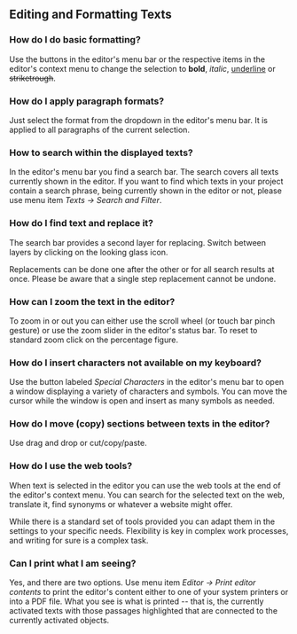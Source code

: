 ## Editing and Formatting Texts

### How do I do basic formatting?

Use the buttons in the editor's menu bar or the respective items in the editor's context menu to change the selection to **bold**, _italic_, <u>underline</u> or ~~striketrough~~.

### How do I apply paragraph formats?

Just select the format from the dropdown in the editor's menu bar. It is applied to all paragraphs of the current selection.

### How to search within the displayed texts?

In the editor's menu bar you find a search bar. The search covers all texts currently shown in the editor. If you want to find which texts in your project contain a search phrase, being currently shown in the editor or not, please use menu item _Texts &rarr; Search and Filter_.

### How do I find text and replace it?

The search bar provides a second layer for replacing. Switch between layers by clicking on the looking glass icon.

Replacements can be done one after the other or for all search results at once. Please be aware that a single step replacement cannot be undone.

### How can I zoom the text in the editor?

To zoom in or out you can either use the scroll wheel (or touch bar pinch gesture) or use the zoom slider in the editor's status bar. To reset to standard zoom click on the percentage figure.

### How do I insert characters not available on my keyboard?

Use the button labeled _Special Characters_ in the editor's menu bar to open a window displaying a variety of characters and symbols. You can move the cursor while the window is open and insert as many symbols as needed.

### How do I move (copy) sections between texts in the editor?

Use drag and drop or cut/copy/paste.

### How do I use the web tools?

When text is selected in the editor you can use the web tools at the end of the editor's context menu. You can search for the selected text on the web, translate it, find synonyms or whatever a website might offer.

While there is a standard set of tools provided you can adapt them in the settings to your specific needs. Flexibility is key in complex work processes, and writing for sure is a complex task.

### Can I print what I am seeing?

Yes, and there are two options. Use menu item _Editor &rarr; Print editor contents_ to print the editor's content either to one of your system printers or into a PDF file. What you see is what is printed -- that is, the currently activated texts with those passages highlighted that are connected to the currently activated objects.